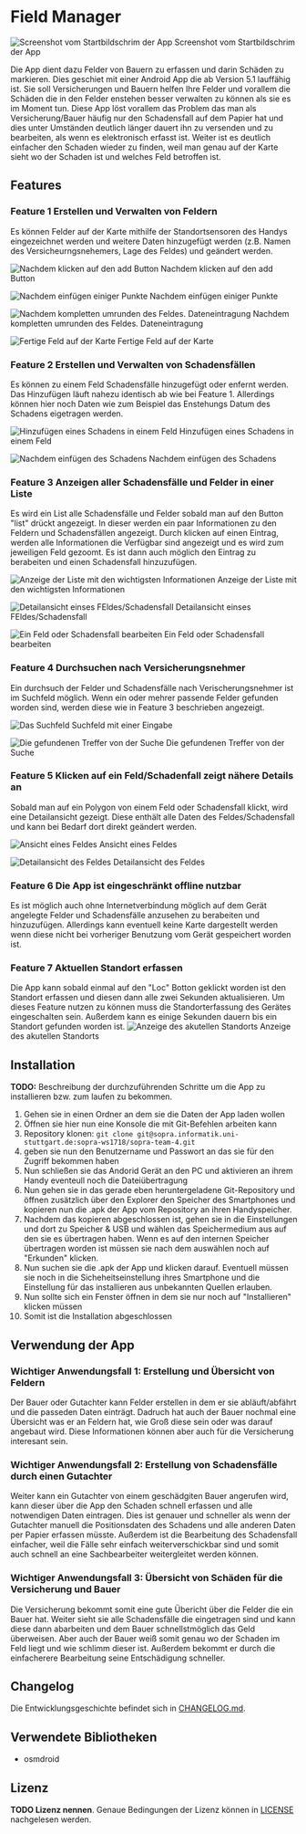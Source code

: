 # Field Manager

![Screenshot vom Startbildschrim der App](doc\images\Startscreen.png)
Screenshot vom Startbildschrim der App

Die App dient dazu Felder von Bauern zu erfassen und darin Schäden zu markieren. Dies geschiet mit einer Android App die ab Version 5.1 lauffähig ist. Sie soll Versicherungen und Bauern helfen Ihre Felder und vorallem die Schäden die in den Felder enstehen besser verwalten zu können als sie es im Moment tun.
Diese App löst vorallem das Problem das man als Versicherung/Bauer häufig nur den Schadensfall auf dem Papier hat und dies unter Umständen deutlich länger dauert ihn zu versenden und zu bearbeiten, als wenn es elektronisch erfasst ist.
Weiter ist es deutlich einfacher den Schaden wieder zu finden, weil man genau auf der Karte sieht wo der Schaden ist und welches Feld betroffen ist.


## Features


### Feature 1 Erstellen und Verwalten von Feldern

Es können Felder  auf der Karte mithilfe der Standortsensoren des Handys eingezeichnet werden und weitere Daten hinzugefügt werden (z.B. Namen des Versicheurngsnehemers, Lage des Feldes) und geändert werden.

![Nachdem klicken auf den add Button](doc\images\BlankAddField.png)
Nachdem klicken auf den add Button

![Nachdem einfügen einiger Punkte](doc\images\AddedPoints.png)
Nachdem einfügen einiger Punkte

![Nachdem kompletten umrunden des Feldes. Dateneintragung](doc\images\addFileddata.png)
Nachdem kompletten umrunden des Feldes. Dateneintragung

![Fertige Feld auf der Karte](doc\images\FieldAdded.png)
Fertige Feld auf der Karte

### Feature 2 Erstellen und Verwalten von Schadensfällen

Es können zu einem Feld Schadensfälle hinzugefügt oder enfernt werden. Das Hinzufügen läuft nahezu identisch ab wie bei Feature 1. Allerdings können hier noch Daten wie zum Beispiel das Enstehungs Datum des Schadens eigetragen werden.

![Hinzufügen eines Schadens in einem Feld](doc\images\.png)
Hinzufügen eines Schadens in einem Feld

![Nachdem einfügen des Schadens](doc\images\.png)
Nachdem einfügen des Schadens


### Feature 3 Anzeigen aller Schadensfälle und Felder in einer Liste

Es wird ein List alle Schadensfälle und Felder sobald man auf den Button "list" drückt angezeigt. In dieser werden ein paar Informationen zu den Feldern und Schadensfällen angezeigt. Durch klicken auf einen Eintrag, werden alle Informationen die Verfügbar sind angezeigt und es wird zum jeweiligen Feld gezoomt. Es ist dann auch möglich den Eintrag zu berabeiten und einen Schadensfall hinzuzufügen.

![Anzeige der Liste mit den wichtigsten Informationen](doc\images\list.png)
Anzeige der Liste mit den wichtigsten Informationen

![Detailansicht einses FEldes/Schadensfall](doc\images\Detailansicht.png)
Detailansicht einses FEldes/Schadensfall

![Ein Feld oder Schadensfall bearbeiten](doc\images\.png)
Ein Feld oder Schadensfall bearbeiten


### Feature 4 Durchsuchen nach Versicherungsnehmer

Ein durchsuch der Felder und Schadensfälle nach Verischerungsnehmer ist im Suchfeld möglich. Wenn ein oder mehrer passende Felder gefunden worden sind, werden diese wie in Feature 3 beschrieben angezeigt.

![Das Suchfeld](doc\images\Search.png)
Suchfeld mit einer Eingabe

![Die gefundenen Treffer von der Suche](doc\images\Searchlist.png)
Die gefundenen Treffer von der Suche


### Feature 5 Klicken auf ein Feld/Schadenfall zeigt nähere Details an

Sobald man auf ein Polygon von einem Feld oder Schadensfall klickt, wird eine Detailansicht gezeigt. Diese enthält alle Daten des Feldes/Schadensfall und kann bei Bedarf dort direkt geändert werden.

![Ansicht eines Feldes](doc\images\FieldOverview.png)
Ansicht eines Feldes

![Detailansicht des Feldes](doc\images\Detailansicht.png)
Detailansicht des Feldes


### Feature 6 Die App ist eingeschränkt offline nutzbar

Es ist möglich auch ohne Internetverbindung möglich auf dem Gerät angelegte Felder und Schadensfälle anzusehen zu berabeiten und hinzuzufügen. Allerdings kann eventuell keine Karte dargestellt werden wenn diese nicht bei vorheriger Benutzung vom Gerät gespeichert worden ist.

### Feature 7 Aktuellen Standort erfassen

Die App kann sobald einmal auf den "Loc" Botton geklickt worden ist den Standort erfassen und diesen dann alle zwei Sekunden aktualisieren. Um dieses Feature nutzen zu können muss die Standorterfassung des Gerätes eingeschalten sein. Außerdem kann es einige Sekunden dauern bis ein Standort gefunden worden ist.
![Anzeige des akutellen Standorts](doc\images\currLoc.png)
Anzeige des akutellen Standorts


## Installation

**TODO:** Beschreibung der durchzuführenden Schritte um die App zu installieren bzw. zum laufen zu bekommen.

1. Gehen sie in einen Ordner an dem sie die Daten der App laden wollen
2. Öffnen sie hier nun eine Konsole die mit Git-Befehlen arbeiten kann
3. Repository klonen: `git clone git@sopra.informatik.uni-stuttgart.de:sopra-ws1718/sopra-team-4.git`
4. geben sie nun den Benutzername und Passwort an das sie für den Zugriff bekommen haben
5. Nun schließen sie das Andorid Gerät an den PC und aktivieren an ihrem Handy eventeull noch die Dateiübertragung
6. Nun gehen sie in das gerade eben heruntergeladene Git-Repository und öffnen zusätzlich über den Explorer den Speicher des Smartphones und kopieren nun die .apk der App vom Repository an ihren Handyspeicher.
7. Nachdem das kopieren abgeschlossen ist, gehen sie in die Einstellungen und dort zu Speicher & USB und wählen das Speichermedium aus auf den sie es übertragen haben. Wenn es auf den internen Speicher übertragen worden ist müssen sie nach dem auswählen noch auf "Erkunden" klicken.
8. Nun suchen sie die .apk der App und klicken darauf. Eventuell müssen sie noch in die Sicheheitseinstellung ihres Smartphone und die Einstellung für das installieren aus unbekannten Quellen erlauben.
9. Nun sollte sich ein Fenster öffnen in dem sie nur noch auf "Installieren" klicken müssen
10. Somit ist die Installation abgeschlossen

## Verwendung der App

### Wichtiger Anwendungsfall 1: Erstellung und Übersicht von Feldern
Der Bauer oder Gutachter kann Felder erstellen in dem er sie abläuft/abfährt und die passeden Daten einträgt. Dadruch hat auch der Bauer nochmal eine Übersicht was er an Feldern hat, wie Groß diese sein oder was darauf angebaut wird. Diese Informationen können aber auch für die Versicherung interesant sein.

### Wichtiger Anwendungsfall 2: Erstellung von Schadensfälle durch einen Gutachter

Weiter kann ein Gutachter von einem geschädgiten Bauer angerufen wird, kann dieser über die App den Schaden schnell erfassen und alle notwendigen Daten eintragen. Dies ist genauer und schneller als wenn der Gutachter manuell die Positionsdaten des Schadens und alle anderen Daten per Papier erfassen müsste. Außerdem ist die Bearbeitung des Schadensfall einfacher, weil die Fälle sehr einfach weiterverschickbar sind und somit auch schnell an eine Sachbearbeiter weitergleitet werden können.


### Wichtiger Anwendungsfall 3: Übersicht von Schäden für die Versicherung und Bauer
Die Versicherung bekommt somit eine gute Übericht über die Felder die ein Bauer hat. Weiter sieht sie alle Schadensfälle die eingetragen sind und kann diese dann abarbeiten und dem Bauer schnellstmöglich das Geld überweisen.
Aber auch der Bauer weiß somit genau wo der Schaden im Feld liegt und wie schlimm dieser ist. Außerdem bekommt er durch die einfacherere Bearbeitung seine Entschädigung schneller.



## Changelog

Die Entwicklungsgeschichte befindet sich in [CHANGELOG.md](CHANGELOG.md).

## Verwendete Bibliotheken

- osmdroid

## Lizenz

**TODO Lizenz nennen**. Genaue Bedingungen der Lizenz können in [LICENSE](LICENSE) nachgelesen werden.